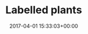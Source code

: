---
title:		"Labelled plants"
type:		"photos"
mediatype:		"upload"
location:		"Berlin, Germany"
date:		"2017-04-01 15:33:03+00:00"
album:		"nature"
filename:		"plant-labels.md"
series:		"plants"
cl_public_id:		"nature/plant-labels"
cl_version:		1497005105
format:		"tiff"
bytes:		5659076
width:		2560
height:		1440
colours:
- "#B6BCCF"
- "#2E3534"
- "#727787"
- "#212226"
- "#DFC608"
- "#22311C"
- "#667177"
- "#2E371C"
- "#192126"
- "#171C25"
- "#657740"
- "#CBBF61"
- "#CFC6B9"
- "#5B6884"
- "#30302A"
- "#C5C5B0"
- "#6E7A70"
- "#DCC575"
- "#7F8543"
- "#7C7F6D"
- "#8B8645"
- "#837C75"
- "#4D6271"
- "#8D810A"
- "#243406"
- "#B4BBC0"
- "#516C43"
- "#031B26"
- "#302D1B"
exposure_mode:		"Auto"
program:		"Aperture-priority AE"
aperture:		"2.8"
focal_length:		"48.0 mm"
iso:		"100"
shutter_speed:		"1/1000"
metering:		"Multi-segment"
flash:		"Off, Did not fire"
white_balance:		"As Shot"
colour_temp:		"5300"
has_crop:		"false"
orientation:		"Horizontal (normal)"
camera_model:		"NIKON D800"
lens_info:		"24-70mm f/2.8"
artist: "Matt Finucane"
x_resolution:		"300"
y_resolution:		"300"
---